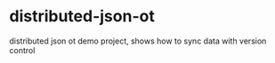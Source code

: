 # distributed-json-ot
distributed json ot demo project, shows how to sync data with version control

